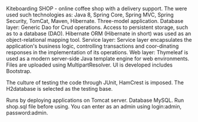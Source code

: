 Kiteboarding SHOP - online coffee shop with a delivery support.
The were used such technologies as: Java 8, Spring Core, Spring MVC, Spring Security, TomCat, Maven, Hibernate.
Three-model application.
     Database layer:
Generic Dao for Crud operations. Access to persistent storage, such as to a database (DAO).
Hibernate ORM (Hibernate in short) was used as an object-relational mapping tool.
     Service layer:
Service layer encapsulates the application's business logic, controlling transactions and coor-dinating responses in the implementation of its operations.
     Web layer:
Thymeleaf is used as a modern server-side Java template engine for  web environments.
Files are uploaded using MultipartResolver. 
UI is developed includes Bootstrap.

The culture of testing the code through JUnit, HamCrest is imposed. The H2database is selected as the testing base.

Runs by deploying applications on Tomcat server. Database MySQL.
Run shop.sql file before using.
You can enter as an admin using login:admin, password:admin.
